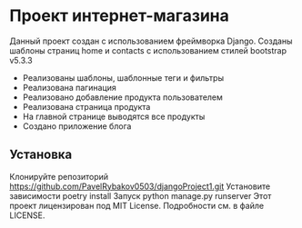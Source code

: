 # Проект интернет-магазина
Данный проект создан с использованием фреймворка Django.
Созданы шаблоны страниц home и contacts с использованием стилей bootstrap v5.3.3

- Реализованы шаблоны, шаблонные теги и фильтры
- Реализована пагинация
- Реализовано добавление продукта пользователем
- Реализована страница продукта
- На главной странице выводятся все продукты
- Создано приложение блога

## Установка
Клонируйте репозиторий
  https://github.com/PavelRybakov0503/djangoProject1.git
Установите зависимости
   poetry install
Запуск
  python manage.py runserver
Этот проект лицензирован под MIT License. Подробности см. в файле LICENSE.
